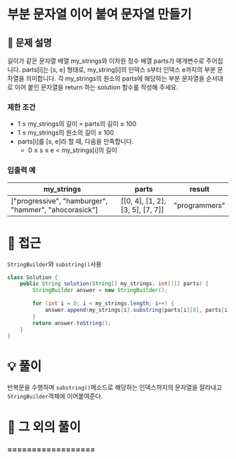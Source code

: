 # 부분 문자열 이어 붙여 문자열 만들기

## 📌 문제 설명

길이가 같은 문자열 배열 my_strings와 이차원 정수 배열 parts가 매개변수로 주어집니다. parts[i]는 [s, e] 형태로, my_string[i]의 인덱스 s부터 인덱스 e까지의 부분 문자열을 의미합니다. 각 my_strings의 원소의 parts에 해당하는 부분 문자열을 순서대로 이어 붙인 문자열을 return 하는 solution 함수를 작성해 주세요.

### 제한 조건

- 1 ≤ my_strings의 길이 = parts의 길이 ≤ 100
- 1 ≤ my_strings의 원소의 길이 ≤ 100
- parts[i]를 [s, e]라 할 때, 다음을 만족합니다.
  - 0 ≤ s ≤ e < my_strings[i]의 길이

### 입출력 예

| my_strings                                            | parts           | result        |
| ----------------------------------------------------- | --------------- | ------------- |
| ["progressive", "hamburger", "hammer", "ahocorasick"] | [[0, 4], [1, 2], [3, 5], [7, 7]] | "programmers" |

# 🧐 접근

`StringBuilder`와 `substring()`사용

```java
class Solution {
    public String solution(String[] my_strings, int[][] parts) {
        StringBuilder answer = new StringBuilder();
        
        for (int i = 0; i < my_strings.length; i++) {
            answer.append(my_strings[i].substring(parts[i][0], parts[i][1] + 1));
        }
        return answer.toString();
    }
}
```

# 💡 풀이

반복문을 수행하며 `substring()`메소드로 해당하는 인덱스까지의 문자열을 잘라내고 `StringBuilder`객체에 이어붙여준다.

# 📘 그 외의 풀이

### ==================